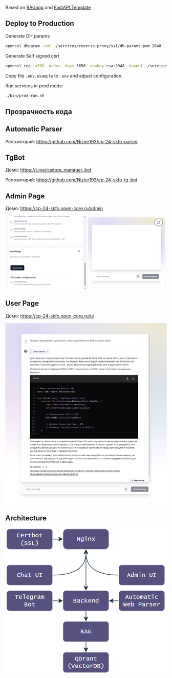 Based on [RAGapp](https://github.com/ragapp/ragapp) and [FastAPI Template](https://github.com/idashevskii/fastapi-postgres-template)


## Deploy to Production

Generate DH params

```sh
openssl dhparam -out ./services/reverse-proxy/ssl/dh-params.pem 2048
```

Generate Self signed cert

```sh
openssl req -x509 -nodes -days 3650 -newkey rsa:2048 -keyout ./services/reverse-proxy/ssl/self-signed/key.pem -out ./services/reverse-proxy/ssl/self-signed/cert.pem
```

Copy file `.env.example` to `.env` and adjust configuration.

Run services in prod mode:

```bash
./bin/prod-run.sh
```
## Прозрачность кода

## Automatic Parser
Репозиторий: https://github.com/Nizier193/cp-24-skfo-parser

## TgBot
Демо: https://t.me/rustore_manager_bot

Репозиторий: https://github.com/Nizier193/cp-24-skfo-tg-bot

## Admin Page
Демо: https://cp-24-skfo.open-core.ru/admin

![img_1.png](docs/images/img_1.png)
## User Page
Демо: https://cp-24-skfo.open-core.ru/ui

![img.png](docs/images/img.png)

## Architecture

![img_2.png](docs/images/img_2.png)
